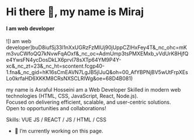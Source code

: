 # Hi there 👋, my name is Miraj
#### I am web developer
![I am web developer]buD8iufSj33l1nXxUGRzFzMlUj90jUppCZlHxFey4T&_nc_ohc=mKm3vuCWfoQQ7kNvwFqAOxf&_nc_oc=AdmUmp3tsPMXEMxb_vVdUrK8HjfQe4YwsFN4ycDosDkLX6prvI78sXTp64YM9P4Y-xc&_nc_zt=23&_nc_ht=scontent.fcgp40-1.fna&_nc_gid=hK16sCmEAVN7LgJB5jIJuQ&oh=00_AfYBPNjBV5wUtFrpXEsLo0krfaHD6XKKM8CRsNXSCLRlWg&oe=68D4B081)

my name is Asraful Hosseini am a Web Developer 
Skilled in modern web technologies (HTML, CSS, JavaScript, React, Node.js).  
Focused on delivering efficient, scalable, and user-centric solutions.  
Open to opportunities and collaborations!  



Skills: VUE JS / REACT / JS / HTML / CSS

- 🔭 I’m currently working on this page. 







